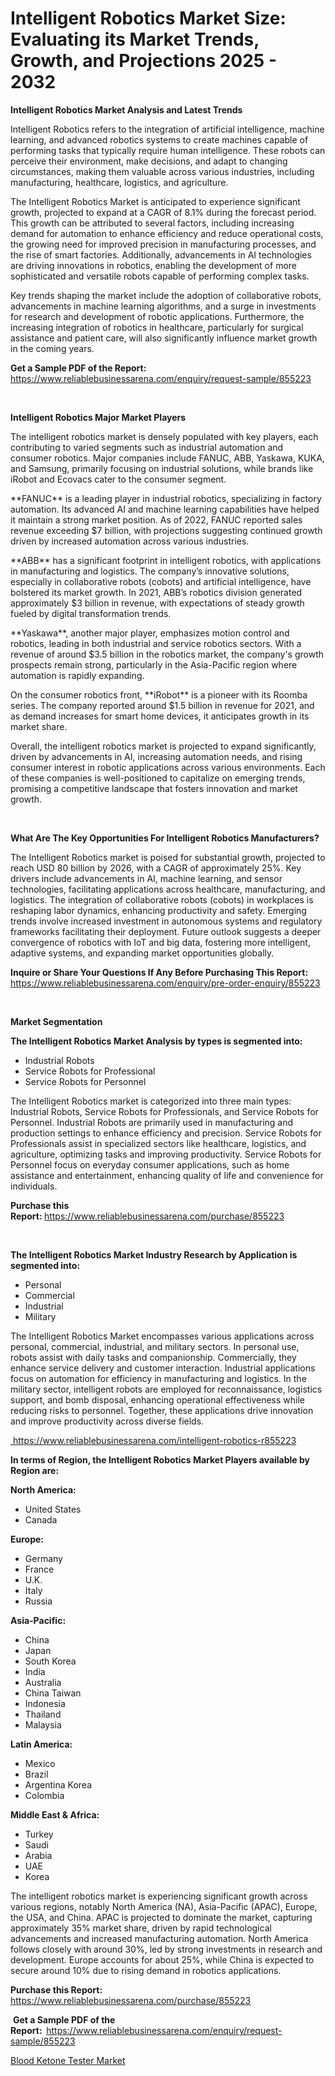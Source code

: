 <p><h1>Intelligent Robotics Market Size: Evaluating its Market Trends, Growth, and Projections 2025 - 2032</h1></p><p><strong>Intelligent Robotics Market Analysis and Latest Trends</strong></p>
<p><p>Intelligent Robotics refers to the integration of artificial intelligence, machine learning, and advanced robotics systems to create machines capable of performing tasks that typically require human intelligence. These robots can perceive their environment, make decisions, and adapt to changing circumstances, making them valuable across various industries, including manufacturing, healthcare, logistics, and agriculture.</p><p>The Intelligent Robotics Market is anticipated to experience significant growth, projected to expand at a CAGR of 8.1% during the forecast period. This growth can be attributed to several factors, including increasing demand for automation to enhance efficiency and reduce operational costs, the growing need for improved precision in manufacturing processes, and the rise of smart factories. Additionally, advancements in AI technologies are driving innovations in robotics, enabling the development of more sophisticated and versatile robots capable of performing complex tasks.</p><p>Key trends shaping the market include the adoption of collaborative robots, advancements in machine learning algorithms, and a surge in investments for research and development of robotic applications. Furthermore, the increasing integration of robotics in healthcare, particularly for surgical assistance and patient care, will also significantly influence market growth in the coming years.</p></p>
<p><strong>Get a Sample PDF of the Report:&nbsp;</strong> <a href="https://www.reliablebusinessarena.com/enquiry/request-sample/855223?utm_campaign=2330&utm_medium=2&utm_source=Github&utm_content=ia&utm_term=28022025&utm_id=intelligent-robotics">https://www.reliablebusinessarena.com/enquiry/request-sample/855223</a></p>
<p>&nbsp;</p>
<p><strong>Intelligent Robotics Major Market Players</strong></p>
<p><p>The intelligent robotics market is densely populated with key players, each contributing to varied segments such as industrial automation and consumer robotics. Major companies include FANUC, ABB, Yaskawa, KUKA, and Samsung, primarily focusing on industrial solutions, while brands like iRobot and Ecovacs cater to the consumer segment.</p><p>**FANUC** is a leading player in industrial robotics, specializing in factory automation. Its advanced AI and machine learning capabilities have helped it maintain a strong market position. As of 2022, FANUC reported sales revenue exceeding $7 billion, with projections suggesting continued growth driven by increased automation across various industries.</p><p>**ABB** has a significant footprint in intelligent robotics, with applications in manufacturing and logistics. The company’s innovative solutions, especially in collaborative robots (cobots) and artificial intelligence, have bolstered its market growth. In 2021, ABB’s robotics division generated approximately $3 billion in revenue, with expectations of steady growth fueled by digital transformation trends.</p><p>**Yaskawa**, another major player, emphasizes motion control and robotics, leading in both industrial and service robotics sectors. With a revenue of around $3.5 billion in the robotics market, the company's growth prospects remain strong, particularly in the Asia-Pacific region where automation is rapidly expanding.</p><p>On the consumer robotics front, **iRobot** is a pioneer with its Roomba series. The company reported around $1.5 billion in revenue for 2021, and as demand increases for smart home devices, it anticipates growth in its market share.</p><p>Overall, the intelligent robotics market is projected to expand significantly, driven by advancements in AI, increasing automation needs, and rising consumer interest in robotic applications across various environments. Each of these companies is well-positioned to capitalize on emerging trends, promising a competitive landscape that fosters innovation and market growth.</p></p>
<p>&nbsp;</p>
<p><strong>What Are The Key Opportunities For Intelligent Robotics Manufacturers?</strong></p>
<p><p>The Intelligent Robotics market is poised for substantial growth, projected to reach USD 80 billion by 2026, with a CAGR of approximately 25%. Key drivers include advancements in AI, machine learning, and sensor technologies, facilitating applications across healthcare, manufacturing, and logistics. The integration of collaborative robots (cobots) in workplaces is reshaping labor dynamics, enhancing productivity and safety. Emerging trends involve increased investment in autonomous systems and regulatory frameworks facilitating their deployment. Future outlook suggests a deeper convergence of robotics with IoT and big data, fostering more intelligent, adaptive systems, and expanding market opportunities globally.</p></p>
<p><strong>Inquire or Share Your Questions If Any Before Purchasing This Report:</strong> <a href="https://www.reliablebusinessarena.com/enquiry/pre-order-enquiry/855223?utm_campaign=2330&utm_medium=2&utm_source=Github&utm_content=ia&utm_term=28022025&utm_id=intelligent-robotics">https://www.reliablebusinessarena.com/enquiry/pre-order-enquiry/855223</a></p>
<p>&nbsp;</p>
<p><strong>Market Segmentation</strong></p>
<p><strong>The Intelligent Robotics Market Analysis by types is segmented into:</strong></p>
<p><ul><li>Industrial Robots</li><li>Service Robots for Professional</li><li>Service Robots for Personnel</li></ul></p>
<p><p>The Intelligent Robotics market is categorized into three main types: Industrial Robots, Service Robots for Professionals, and Service Robots for Personnel. Industrial Robots are primarily used in manufacturing and production settings to enhance efficiency and precision. Service Robots for Professionals assist in specialized sectors like healthcare, logistics, and agriculture, optimizing tasks and improving productivity. Service Robots for Personnel focus on everyday consumer applications, such as home assistance and entertainment, enhancing quality of life and convenience for individuals.</p></p>
<p><strong>Purchase this Report:&nbsp;</strong><a href="https://www.reliablebusinessarena.com/purchase/855223?utm_campaign=2330&utm_medium=2&utm_source=Github&utm_content=ia&utm_term=28022025&utm_id=intelligent-robotics">https://www.reliablebusinessarena.com/purchase/855223</a></p>
<p>&nbsp;</p>
<p><strong>The Intelligent Robotics Market Industry Research by Application is segmented into:</strong></p>
<p><ul><li>Personal</li><li>Commercial</li><li>Industrial</li><li>Military</li></ul></p>
<p><p>The Intelligent Robotics Market encompasses various applications across personal, commercial, industrial, and military sectors. In personal use, robots assist with daily tasks and companionship. Commercially, they enhance service delivery and customer interaction. Industrial applications focus on automation for efficiency in manufacturing and logistics. In the military sector, intelligent robots are employed for reconnaissance, logistics support, and bomb disposal, enhancing operational effectiveness while reducing risks to personnel. Together, these applications drive innovation and improve productivity across diverse fields.</p></p>
<p><a href="https://www.reliablebusinessarena.com/intelligent-robotics-r855223?utm_campaign=2330&utm_medium=2&utm_source=Github&utm_content=ia&utm_term=28022025&utm_id=intelligent-robotics">&nbsp;https://www.reliablebusinessarena.com/intelligent-robotics-r855223</a></p>
<p><strong>In terms of Region, the Intelligent Robotics Market Players available by Region are:</strong></p>
<p>
    <p> <strong> North America: </strong>
        <ul>
            <li>United States</li>
            <li>Canada</li>
        </ul>
        </p> 
    <p> <strong> Europe: </strong>
        <ul>
            <li>Germany</li>
            <li>France</li>
            <li>U.K.</li>
            <li>Italy</li>
            <li>Russia</li>
        </ul>
        </p> 
    <p> <strong> Asia-Pacific: </strong>
        <ul>
            <li>China</li>
            <li>Japan</li>
            <li>South Korea</li>
            <li>India</li>
            <li>Australia</li>
            <li>China Taiwan</li>
            <li>Indonesia</li>
            <li>Thailand</li>
            <li>Malaysia</li>
        </ul>
        </p> 
    <p> <strong> Latin America: </strong>
        <ul>
            <li>Mexico</li>
            <li>Brazil</li>
            <li>Argentina Korea</li>
            <li>Colombia</li>
        </ul>
        </p> 
    <p> <strong> Middle East & Africa: </strong>
        <ul>
            <li>Turkey</li>
            <li>Saudi</li>
            <li>Arabia</li>
            <li>UAE</li>
            <li>Korea</li>
        </ul>
    </p>
    </p>
<p><p>The intelligent robotics market is experiencing significant growth across various regions, notably North America (NA), Asia-Pacific (APAC), Europe, the USA, and China. APAC is projected to dominate the market, capturing approximately 35% market share, driven by rapid technological advancements and increased manufacturing automation. North America follows closely with around 30%, led by strong investments in research and development. Europe accounts for about 25%, while China is expected to secure around 10% due to rising demand in robotics applications.</p></p>
<p><strong>Purchase this Report: </strong><a href="https://www.reliablebusinessarena.com/purchase/855223?utm_campaign=2330&utm_medium=2&utm_source=Github&utm_content=ia&utm_term=28022025&utm_id=intelligent-robotics">https://www.reliablebusinessarena.com/purchase/855223</a></p>
<p>&nbsp;<strong>Get a Sample PDF of the Report:&nbsp;&nbsp;</strong><a href="https://www.reliablebusinessarena.com/enquiry/request-sample/855223?utm_campaign=2330&utm_medium=2&utm_source=Github&utm_content=ia&utm_term=28022025&utm_id=intelligent-robotics">https://www.reliablebusinessarena.com/enquiry/request-sample/855223</a></p>
<p><strong></strong></p>
<p><p><a href="https://github.com/miottaredlin79/Market-Research-Report-List-1/blob/main/blood-ketone-tester-market.md?utm_campaign=2330&utm_medium=2&utm_source=Github&utm_content=ia&utm_term=28022025&utm_id=intelligent-robotics">Blood Ketone Tester Market</a></p></p>